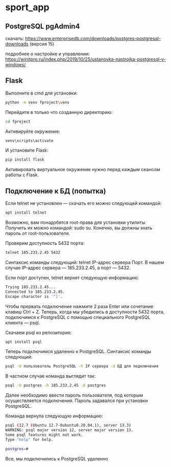 # sport_app

## PostgreSQL pgAdmin4

скачать:
https://www.enterprisedb.com/downloads/postgres-postgresql-downloads (версия 15)

подробнее о настройке и управлении:
https://winitpro.ru/index.php/2019/10/25/ustanovka-nastrojka-postgresql-v-windows/

## Flask

Выполните в cmd для установки:
```bash       
python -m venv fproject\venv
```
Перейдите в только что созданную директорию:
```bash        
cd fproject
```    
Активируйте окружение:
```bash        
venv\scripts\activate
```    
И установите Flask:
```bash
pip install flask
```    
Активировать виртуальное окружение нужно перед каждым сеансом работы с Flask.


## Подключение к БД (попытка)

Если telnet не установлен — скачать его можно следующей командой:
```bash        
apt install telnet
```
Возможно, вам понадобятся root-права для установки утилиты. Получить их можно командой: sudo su. Конечно, вы должны знать пароль от root-пользователя.

Проверим доступность 5432 порта:
```bash
telnet 185.233.2.45 5432
```
Синтаксис команды следующий: telnet IP-адрес сервера Порт. В нашем случае IP-адрес сервера — 185.233.2.45, а порт — 5432.

Если порт доступен, telnet вернет следующую информацию:
```bash
Trying 185.233.2.45...
Connected to 185.233.2.45.
Escape character is '^]'.
```
Чтобы прервать подключение нажмите 2 раза Enter или сочетание клавиш Ctrl + Z. Теперь, когда мы убедились в доступности 5432 порта, подключимся к PostgreSQL с помощью специального PostgreSQL клиента — psql.

Скачаем psql из репозитория:
```bash
apt install psql
```
Теперь подключимся удаленно к PostgreSQL. Синтаксис команды следующий:
```bash
psql -U пользователь PostgreSQL -h IP сервера -d БД для подключения
```
В частном случае команда выглядит так:
```bash
psql -U postgres -h 185.233.2.45 -d postgres
```
Далее необходимо ввести пароль пользователя, под которым осуществляется подключения. Пароль задавался при установки PostgreSQL.

Команда вернула следующую информацию:
```bash
psql (12.7 (Ubuntu 12.7-0ubuntu0.20.04.1), server 13.3)
WARNING: psql major version 12, server major version 13.
Some psql features might not work.
Type "help" for help.

postgres=#
```
Все, мы подключились к PostgreSQL удаленно

